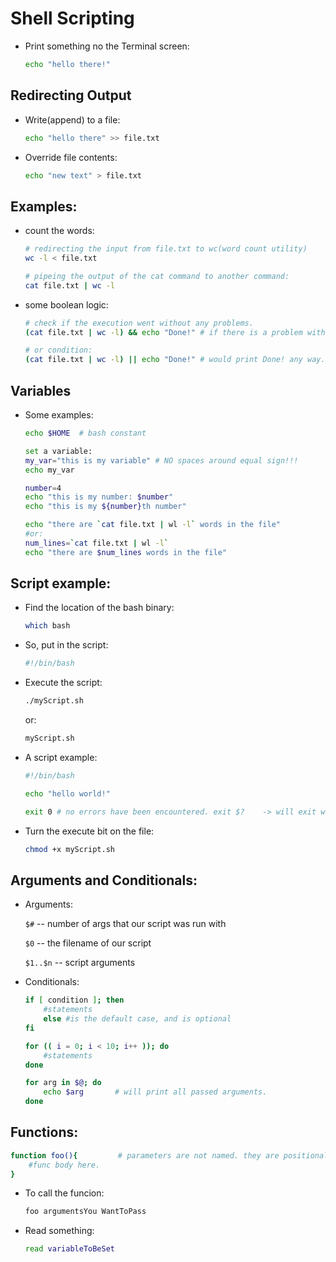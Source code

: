 # Shell Scripting

* Print something no the Terminal screen:

	```bash
	echo "hello there!"
	```
	
## Redirecting Output

* Write(append) to a file:

	```bash
	echo "hello there" >> file.txt
	```
* Override file contents:

	```bash
	echo "new text" > file.txt
	```
	
## Examples:

* count the words:

	```bash
	# redirecting the input from file.txt to wc(word count utility)
	wc -l < file.txt 
	
	# pipeing the output of the cat command to another command:
	cat file.txt | wc -l
	```
	
* some boolean logic:

	```bash
	# check if the execution went without any problems.
	(cat file.txt | wc -l) && echo "Done!" # if there is a problem with pipeing, the echo part won't execute.
	
	# or condition:
	(cat file.txt | wc -l) || echo "Done!" # would print Done! any way.
	```

## Variables

* Some examples:
	```bash
	echo $HOME  # bash constant
	```
	
	```bash
	set a variable:
	my_var="this is my variable" # NO spaces around equal sign!!!
	echo my_var
	```

	```bash
	number=4
	echo "this is my number: $number"
	echo "this is my ${number}th number"
	```

	```bash
	echo "there are `cat file.txt | wl -l` words in the file"
	#or:
	num_lines=`cat file.txt | wl -l`
	echo "there are $num_lines words in the file"
	```
	
## Script example:

* Find the location of the bash binary:
	```bash
	which bash
	```

* So, put in the script:

	```bash
	#!/bin/bash
	```

* Execute the script:

	```bash
	./myScript.sh
	```
	
	or: 
	
	```bash
	myScript.sh
	```
	
* A script example:

	```bash
	#!/bin/bash
	
	echo "hello world!"
	
	exit 0 # no errors have been encountered. exit $?    -> will exit with the status of the last run command.
	```
	
* Turn the execute bit on the file:
	
	```bash	
	chmod +x myScript.sh
	```
	
	
	
## Arguments and Conditionals:

* Arguments:
	
	`$#` -- number of args that our script was run with
	
	`$0` -- the filename of our script
	
	`$1..$n` -- script arguments
	
* Conditionals:

	```bash
	if [ condition ]; then
		#statements
		else #is the default case, and is optional
	fi 
	```

	```bash
	for (( i = 0; i < 10; i++ )); do
		#statements
	done
	```

	```bash
	for arg in $@; do
		echo $arg 		# will print all passed arguments.
	done
	```
	
## Functions:

```bash
function foo(){ 		# parameters are not named. they are positional, and startig with $1
	#func body here.
}
```

* To call the funcion:
	
	```bash
	foo argumentsYou WantToPass
	```

* Read something:

	```bash
	read variableToBeSet
	```
	
	
	
	
	
	
	
	
	
